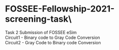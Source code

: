 # FOSSEE-Fellowship-2021-screening-task\
Task 2 Submission of FOSSEE eSim\
Circuit1 - Binary code to Gray Code Conversion\
Circuit2 - Gray Code to Binary code Conversion
